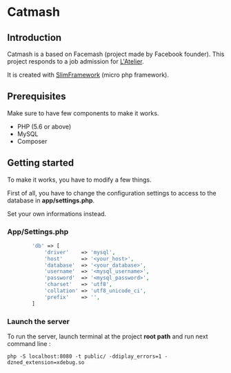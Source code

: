# Catmash


## Introduction
Catmash is a based on Facemash (project made by Facebook founder). This project responds to a job admission for [L'Atelier](https://latelier.co/).

It is created with [SlimFramework](https://www.slimframework.com/) (micro php framework).

## Prerequisites

Make sure to have few components to make it works.
* PHP (5.6 or above)
* MySQL
* Composer

## Getting started

To make it works, you have to modify a few things.

First of all, you have to change the configuration settings to access to the database in **app/settings.php**.

Set your own informations instead.

### App/Settings.php
```php     
        'db' => [
            'driver'    => 'mysql',
            'host'      => '<your_host>',
            'database'  => '<your_database>',
            'username'  => '<mysql_username>',
            'password'  => '<mysql_password>',
            'charset'   => 'utf8',
            'collation' => 'utf8_unicode_ci',
            'prefix'    => '',
        ]
```
### Launch the server

To run the server, launch terminal at the project **root path** and run next command line :

`php -S localhost:8080 -t public/ -ddiplay_errors=1 -dzned_extension=xdebug.so`
